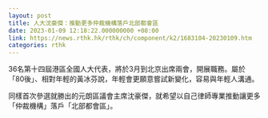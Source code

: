 ```yaml
---
layout: post
title: 人大沈豪傑：推動更多仲裁機構落戶北部都會區
date: 2023-01-09 12:18:22.000000000 +08:00
link: https://news.rthk.hk/rthk/ch/component/k2/1683104-20230109.htm
categories: rthk
---
```


36名第十四屆港區全國人大代表，將於3月到北京出席兩會，開展職務。屬於「80後」、相對年輕的黃冰芬說，年輕會更願意嘗試新變化，容易與年輕人溝通。

同樣首次參選就勝出的元朗區議會主席沈豪傑，就希望以自己律師專業推動讓更多「仲裁機構」落戶「北部都會區」。
